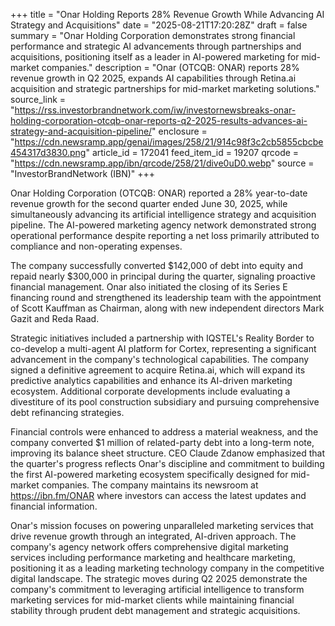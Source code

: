 +++
title = "Onar Holding Reports 28% Revenue Growth While Advancing AI Strategy and Acquisitions"
date = "2025-08-21T17:20:28Z"
draft = false
summary = "Onar Holding Corporation demonstrates strong financial performance and strategic AI advancements through partnerships and acquisitions, positioning itself as a leader in AI-powered marketing for mid-market companies."
description = "Onar (OTCQB: ONAR) reports 28% revenue growth in Q2 2025, expands AI capabilities through Retina.ai acquisition and strategic partnerships for mid-market marketing solutions."
source_link = "https://rss.investorbrandnetwork.com/iw/investornewsbreaks-onar-holding-corporation-otcqb-onar-reports-q2-2025-results-advances-ai-strategy-and-acquisition-pipeline/"
enclosure = "https://cdn.newsramp.app/genai/images/258/21/914c98f3c2cb5855cbcbe454317d3830.png"
article_id = 172041
feed_item_id = 19207
qrcode = "https://cdn.newsramp.app/ibn/qrcode/258/21/dive0uD0.webp"
source = "InvestorBrandNetwork (IBN)"
+++

<p>Onar Holding Corporation (OTCQB: ONAR) reported a 28% year-to-date revenue growth for the second quarter ended June 30, 2025, while simultaneously advancing its artificial intelligence strategy and acquisition pipeline. The AI-powered marketing agency network demonstrated strong operational performance despite reporting a net loss primarily attributed to compliance and non-operating expenses.</p><p>The company successfully converted $142,000 of debt into equity and repaid nearly $300,000 in principal during the quarter, signaling proactive financial management. Onar also initiated the closing of its Series E financing round and strengthened its leadership team with the appointment of Scott Kauffman as Chairman, along with new independent directors Mark Gazit and Reda Raad.</p><p>Strategic initiatives included a partnership with IQSTEL's Reality Border to co-develop a multi-agent AI platform for Cortex, representing a significant advancement in the company's technological capabilities. The company signed a definitive agreement to acquire Retina.ai, which will expand its predictive analytics capabilities and enhance its AI-driven marketing ecosystem. Additional corporate developments include evaluating a divestiture of its pool construction subsidiary and pursuing comprehensive debt refinancing strategies.</p><p>Financial controls were enhanced to address a material weakness, and the company converted $1 million of related-party debt into a long-term note, improving its balance sheet structure. CEO Claude Zdanow emphasized that the quarter's progress reflects Onar's discipline and commitment to building the first AI-powered marketing ecosystem specifically designed for mid-market companies. The company maintains its newsroom at <a href="https://ibn.fm/ONAR" rel="nofollow" target="_blank">https://ibn.fm/ONAR</a> where investors can access the latest updates and financial information.</p><p>Onar's mission focuses on powering unparalleled marketing services that drive revenue growth through an integrated, AI-driven approach. The company's agency network offers comprehensive digital marketing services including performance marketing and healthcare marketing, positioning it as a leading marketing technology company in the competitive digital landscape. The strategic moves during Q2 2025 demonstrate the company's commitment to leveraging artificial intelligence to transform marketing services for mid-market clients while maintaining financial stability through prudent debt management and strategic acquisitions.</p>